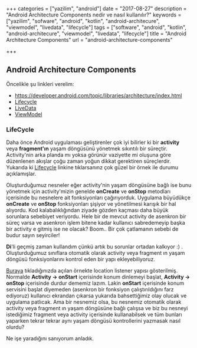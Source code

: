 +++
categories = ["yazilim", "android"]
date = "2017-08-27"
description = "Android Architecture Components nedir ve nasıl kullanılır?"
keywords = ["yazilim", "sofware", "android", "kotlin", "android-architecure", "viewmodel", "livedata", "lifecycle"]
tags = ["software", "android", "kotlin", "android-architecure", "viewmodel", "livedata", "lifecycle"]
title = "Android Architecture Components"
url = "android-architecture-components"

+++

## Android Architecture Components

Öncelikle şu linkleri verelim:

- <https://developer.android.com/topic/libraries/architecture/index.html>
- [Lifecycle](https://developer.android.com/topic/libraries/architecture/lifecycle.html)
- [LiveData](https://developer.android.com/topic/libraries/architecture/livedata.html)
- [ViewModel](https://developer.android.com/topic/libraries/architecture/viewmodel.html)

### LifeCycle

Daha önce Android uygulaması geliştirenler çok iyi bilirler ki bir **activity** veya **fragment'ın** yaşam döngüsünü yönetmek sıkıntılı bir süreçtir. Activity'nin arka planda mı yoksa görünür vaziyette mi oluşuna göre düzenlenen akışlar çoğu zaman yoğun dikkat gerektiren süreçlerdir. Yukarıda ki [Lifecycle](https://developer.android.com/topic/libraries/architecture/lifecycle.html) linkine tıklarsanınz çok güzel bir örnek ile durumu açıklamışlar.

Oluşturduğumuz nesneler eğer activity'nin yaşam döngüsüne bağlı ise bunu yönetmek için activity'mizin genelde **onCreate** ve **onStop** metodları içerisinde bu nesnelere ait fonksiyonları çağırıyorduk. Uygulama büyüdükçe **onCreate** ve **onStop** fonksiyonları şişiyor ve yönetilmesi karışık bir hal alıyordu. Kod kalabalıklığından ziyade gözden kaçması daha büyük sorunlara sebebiyet veriyordu. Hele bir de mevcut activity de asenkron bir süreç varsa ve asenkron işlem bitene kadar kullanıcı sabredemeyip başka bir activity e gitmiş ise ne olacak? Boom.. Bir çok çatlamanın sebebi de budur sayın seyirciler!

**Di**'li geçmiş zaman kullandım çünkü artık bu sorunlar ortadan kalkıyor :) . Oluşturduğumuz sınıflara otomatik olarak activity veya fragment ın yaşam döngüsü fonksiyonlarını kontrol eden bir yapı ekleyebiliyoruz.

[Buraya](https://developer.android.com/topic/libraries/architecture/lifecycle.html) tıkladığınızda açılan örnekte location listener yapısı gösterilmiş. Normalde **Activity -> onStart** içerisinde konum dinlemeyi başlat, **Activity -> onStop** içerisinde durdur dememiz lazım. Lakin **onStart** içerisinde konum servisini başlat diyemeden (asenkron bir fonksiyon çalıştırıldığını farz ediyoruz) kullanıcı ekrandan çıkarsa yukarıda bahsettiğimiz olay olucak ve uygulama patlıcak. Ama bir nesnemiz olsa, bu nesnemiz otomatik olarak activity veya fragment ın yaşam döngüsüne bağlı çalışsa ve biz bu nesneyi istediğimiz fragment veya activity içerisinde kullanabilsek ve tüm bunları yaparken tekrar tekrar aynı yaşam döngüsü kontrollerini yazmasak nasıl olurdu?

Ne işe yaradığını sanıyorum anladık.
